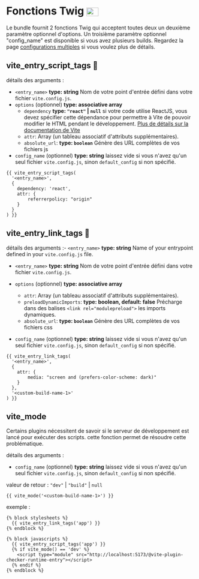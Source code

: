 # Fonctions Twig <img src="/images/logo-twig.svg" width="32" height="23" style="display: inline; vertical-align: -10%; " />

Le bundle fournit 2 fonctions Twig qui acceptent toutes deux un deuxième paramètre optionnel d'options.
Un troisième paramètre optionnel "config_name" est disponible si vous avez plusieurs builds. Regardez la page [configurations multiples](/fr/guide/multiple-configurations) si vous voulez plus de détails.

## vite_entry_script_tags 📜

détails des arguments :
- `<entry_name>` **type: string** Nom de votre point d'entrée défini dans votre fichier `vite.config.js`.
- `options` (optionnel) **type: associative array**
  - `dependency` **type: `"react"` | `null`**  si votre code utilise ReactJS, vous devez spécifier cette dépendance pour permettre à Vite de pouvoir modifier le HTML pendant le développement. [Plus de détails sur la documentation de Vite](https://vitejs.dev/guide/backend-integration.html#backend-integration)
  - `attr`: Array (un tableau associatif d'attributs supplémentaires).
  - `absolute_url`: **type: `boolean`** Génère des URL complètes de vos fichiers js
- `config_name` (optionnel) **type: string** laissez vide si vous n'avez qu'un seul fichier `vite.config.js`, sinon `default_config` si non spécifié.

```twig
{{ vite_entry_script_tags(
  '<entry_name>',
  {
    dependency: 'react',
    attr: {
        referrerpolicy: "origin"
    }
  }
) }}
```


## vite_entry_link_tags 🎨

détails des arguments :- `<entry_name>` **type: string** Name of your entrypoint defined in your `vite.config.js` file.
- `<entry_name>` **type: string** Nom de votre point d'entrée défini dans votre fichier `vite.config.js`.
- `options` (optionnel) **type: associative array**
  - `attr`: Array (un tableau associatif d'attributs supplémentaires).
  - `preloadDynamicImports`: **type: boolean, default: false** Précharge dans des balises `<link rel="modulepreload">` les imports dynamiques.
  - `absolute_url`: **type: `boolean`** Génère des URL complètes de vos fichiers css

- `config_name` (optionnel) **type: string** laissez vide si vous n'avez qu'un seul fichier `vite.config.js`, sinon `default_config` si non spécifié.

```twig
{{ vite_entry_link_tags(
  '<entry_name>',
  {
    attr: {
        media: "screen and (prefers-color-scheme: dark)"
    }
  },
  '<custom-build-name-1>'
) }}
```

## vite_mode

Certains plugins nécessitent de savoir si le serveur de développement est lancé pour exécuter des scripts. cette fonction permet de résoudre cette problématique.

détails des arguments :
- `config_name` (optionnel) **type: string** laissez vide si vous n'avez qu'un seul fichier `vite.config.js`, sinon `default_config` si non spécifié.


valeur de retour : `"dev"` | `"build"` | `null`

```twig
{{ vite_mode('<custom-build-name-1>') }}
```

exemple :
```twig
{% block stylesheets %}
  {{ vite_entry_link_tags('app') }}
{% endblock %}

{% block javascripts %}
  {{ vite_entry_script_tags('app') }}
  {% if vite_mode() == 'dev' %}
    <script type="module" src="http://localhost:5173/@vite-plugin-checker-runtime-entry"></script>
  {% endif %}
{% endblock %}
```
